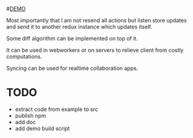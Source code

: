 #[DEMO](http://lapanoid.github.io/redux-remote)

Most importantly that I am not resend all actions but listen store updates and send it to another redux instance which updates itself. 

Some diff algorithm can be implemented on top of it.

It can be used in webworkers or on servers to relieve client from costly computations.

Syncing can be used for realtime collaboration apps.

# TODO
- extract code from example to src
- publish npm 
- add doc
- add demo build script
